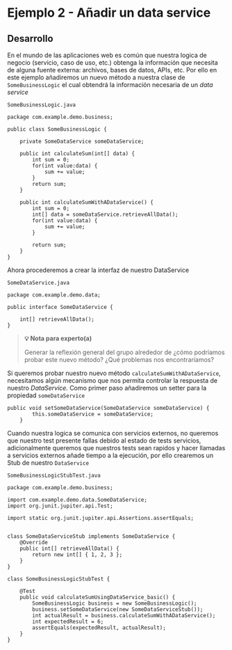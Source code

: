 # Ejemplo 2 - Añadir un data service

## Desarrollo

En el mundo de las aplicaciones web es común que nuestra logica de negocio (servicio, caso de uso, etc.) obtenga la
información que necesita de alguna fuente externa: archivos, bases de datos, APIs, etc. Por ello en este ejemplo
añadiremos un nuevo método a nuestra clase de `SomeBusinessLogic` el cual obtendrá la información necesaria de un _data
service_

`SomeBusinessLogic.java`

```
package com.example.demo.business;

public class SomeBusinessLogic {

    private SomeDataService someDataService;

    public int calculateSum(int[] data) {
        int sum = 0;
        for(int value:data) {
            sum += value;
        }
        return sum;
    }

    public int calculateSumWithADataService() {
        int sum = 0;
        int[] data = someDataService.retrieveAllData();
        for(int value:data) {
            sum += value;
        }

        return sum;
    }
}

```

Ahora procederemos a crear la interfaz de nuestro DataService


`SomeDataService.java`
```
package com.example.demo.data;

public interface SomeDataService {

    int[] retrieveAllData();
}
```

> **💡 Nota para experto(a)**
>
> Generar la reflexión general del grupo alrededor de ¿cómo podríamos probar este nuevo método? ¿Qué problemas nos encontraríamos?


Si queremos probar nuestro nuevo método `calculateSumWithADataService`, necesitamos algún mecanismo que nos permita
controlar la respuesta de nuestro _DataService._ Como primer paso añadiremos un setter para la
propiedad `someDataService`

```
public void setSomeDataService(SomeDataService someDataService) {
        this.someDataService = someDataService;
    }
```

Cuando nuestra logica se comunica con servicios externos, no queremos que nuestro test presente fallas debido al estado
de tests servicios, adicionalmente queremos que nuestros tests sean rapidos y hacer llamadas a servicios externos añade
tiempo a la ejecución, por ello crearemos un Stub de nuestro `DataService`

`SomeBusinessLogicStubTest.java`
```
package com.example.demo.business;

import com.example.demo.data.SomeDataService;
import org.junit.jupiter.api.Test;

import static org.junit.jupiter.api.Assertions.assertEquals;


class SomeDataServiceStub implements SomeDataService {
    @Override
    public int[] retrieveAllData() {
        return new int[] { 1, 2, 3 };
    }
}

class SomeBusinessLogicStubTest {

    @Test
    public void calculateSumUsingDataService_basic() {
        SomeBusinessLogic business = new SomeBusinessLogic();
        business.setSomeDataService(new SomeDataServiceStub());
        int actualResult = business.calculateSumWithADataService();
        int expectedResult = 6;
        assertEquals(expectedResult, actualResult);
    }
}
```